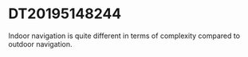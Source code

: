 # DT20195148244
Indoor navigation is quite different in terms of complexity compared to outdoor navigation.
